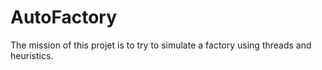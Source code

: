 # AutoFactory
The mission of this projet is to try to simulate a factory using threads and heuristics.
